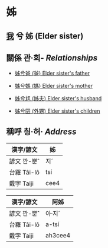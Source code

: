 # 姊
## [我](member1.md) 兮 姊 (Elder sister)

## 關係 관·희- _Relationships_

- [姊兮爸 (爸) Elder sister's father](member2.md)

- [姊兮媽 (媽) Elder sister's mother](member3.md)

- [姊兮尪 (姊夫) Elder sister's husband](member23.md)

- [姊兮囝 (外甥) Elder sister's children](member25.md)



## 稱呼 칑·허· _Address_

漢字/諺文 | 姊
--- | ---
諺文 깐-뿐ˆ | 지ˊ
台羅 Tâi-lô | tsí
戴字 Taiji | cee4


漢字/諺文 | 阿姊
--- | ---
諺文 깐-뿐ˆ | 아·지ˊ
台羅 Tâi-lô | a-tsí
戴字 Taiji | ah3cee4


